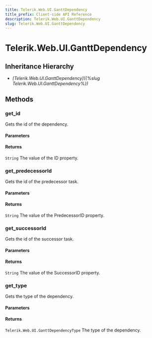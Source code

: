 ```yaml
---
title: Telerik.Web.UI.GanttDependency
title_prefix: Client-side API Reference
description: Telerik.Web.UI.GanttDependency
slug: Telerik.Web.UI.GanttDependency
---
```


# Telerik.Web.UI.GanttDependency  

## Inheritance Hierarchy

* *[Telerik.Web.UI.GanttDependency]({%slug Telerik.Web.UI.GanttDependency%})*


## Methods

### get_id

Gets the id of the dependency.

#### Parameters

#### Returns

`String` The value of the ID property.


### get_predecessorId

Gets the id of the predecessor task.

#### Parameters

#### Returns

`String` The value of the PredecessorID property.

### get_successorId

Gets the id of the successor task.

#### Parameters

#### Returns

`String` The value of the SuccessorID property.

### get_type

Gets the type of the dependency.

#### Parameters

#### Returns

`Telerik.Web.UI.GanttDependencyType` The type of the dependency.




